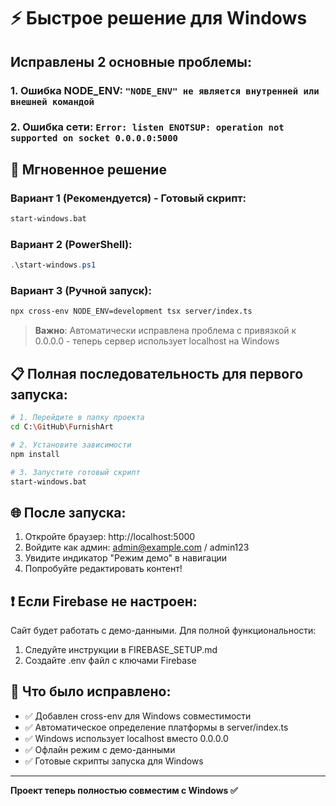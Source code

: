# ⚡ Быстрое решение для Windows

## Исправлены 2 основные проблемы:

### 1. Ошибка NODE_ENV: `"NODE_ENV" не является внутренней или внешней командой`
### 2. Ошибка сети: `Error: listen ENOTSUP: operation not supported on socket 0.0.0.0:5000`

## 🎯 Мгновенное решение

### Вариант 1 (Рекомендуется) - Готовый скрипт:
```bash
start-windows.bat
```

### Вариант 2 (PowerShell):
```powershell
.\start-windows.ps1
```

### Вариант 3 (Ручной запуск):
```bash
npx cross-env NODE_ENV=development tsx server/index.ts
```

> **Важно**: Автоматически исправлена проблема с привязкой к 0.0.0.0 - теперь сервер использует localhost на Windows

## 📋 Полная последовательность для первого запуска:

```bash
# 1. Перейдите в папку проекта
cd C:\GitHub\FurnishArt

# 2. Установите зависимости
npm install

# 3. Запустите готовый скрипт
start-windows.bat
```

## 🌐 После запуска:

1. Откройте браузер: http://localhost:5000
2. Войдите как админ: admin@example.com / admin123
3. Увидите индикатор "Режим демо" в навигации
4. Попробуйте редактировать контент!

## ❗ Если Firebase не настроен:

Сайт будет работать с демо-данными. Для полной функциональности:
1. Следуйте инструкции в FIREBASE_SETUP.md
2. Создайте .env файл с ключами Firebase

## 🔧 Что было исправлено:

- ✅ Добавлен cross-env для Windows совместимости
- ✅ Автоматическое определение платформы в server/index.ts
- ✅ Windows использует localhost вместо 0.0.0.0
- ✅ Офлайн режим с демо-данными
- ✅ Готовые скрипты запуска для Windows

---

**Проект теперь полностью совместим с Windows ✅**
